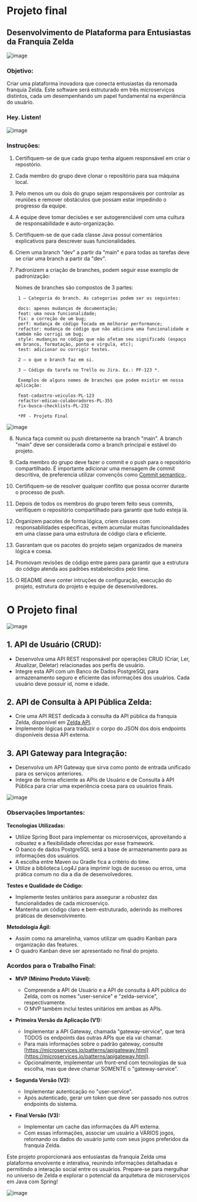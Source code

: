 # Projeto final 

## Desenvolvimento de Plataforma para Entusiastas da Franquia Zelda

![image](https://github.com/SkiereszDiego/Java-Caldeira/blob/05d363e0c06db70f549dbe478a7aa6d395442eaa/aula17/zelda1.gif)

### **Objetivo:** 
Criar uma plataforma inovadora que conecta entusiastas da renomada franquia Zelda. Este software será estruturado em três microserviços distintos, cada um desempenhando um papel fundamental na experiência do usuário.

### **Hey. Listen!**

![image](https://github.com/SkiereszDiego/Java-Caldeira/blob/05d363e0c06db70f549dbe478a7aa6d395442eaa/aula17/zelda4.gif)

### **Instruções:**

1. Certifiquem-se de que cada grupo tenha alguem responsável em criar o repostório.

2. Cada membro do grupo deve clonar o repositório para sua máquina local.

3. Pelo menos um ou dois do grupo sejam responsáveis por controlar as reuniões e remover obstáculos que possam estar impedindo o progresso da equipe.

4. A equipe deve tomar decisões e ser autogerenciável com uma cultura de responsabilidade e auto-organização.

5. Certifiquem-se de que cada classe Java possui comentários explicativos para descrever suas funcionalidades.

6. Criem uma branch "dev" a partir da "main" e para todas as tarefas deve se criar uma branch a partir da "dev".

7. Padronizem a criação de branches, podem seguir esse exemplo de padronização: 

    Nomes de branches são compostos de 3 partes:
    
        1 — Categoria do branch. As categorias podem ser os seguintes:
        
        docs: apenas mudanças de documentação;
        feat: uma nova funcionalidade;
        fix: a correção de um bug;
        perf: mudança de código focada em melhorar performance;
        refactor: mudança de código que não adiciona uma funcionalidade e também não corrigi um bug;
        style: mudanças no código que não afetam seu significado (espaço em branco, formatação, ponto e vírgula, etc);
        test: adicionar ou corrigir testes.
   
        2 — o que o branch faz em si.
        
        3 — Código da tarefa no Trello ou Jira. Ex.: PF-123 *.
        
        Exemplos de alguns nomes de branches que podem existir em nossa aplicação:
        
        feat-cadastro-veiculos-PL-123
        refactor-edicao-colaboradores-PL-355
        fix-busca-checklists-PL-232

        *PF - Projeto Final

![image](https://github.com/SkiereszDiego/Java-Caldeira/blob/9fdf6f39282d1e694baabf7a1c7c08396910a477/aula17-desafio-final/commit%20semantico.png)

8. Nunca faça commit ou push diretamente na branch "main". A branch "main" deve ser considerada como a branch principal e estável do projeto.

9. Cada membro do grupo deve fazer o commit e o push para o repositório compartilhado. É importante adicionar uma mensagem de commit descritiva, de preferencia utilizar convençõs como [Commit semantico ](https://docs.zelda.fanapis.com/docs/games) .

10. Certifiquem-se de resolver qualquer conflito que possa ocorrer durante o processo de push.

11. Depois de todos os membros do grupo terem feito seus commits, verifiquem o repositório compartilhado para garantir que tudo esteja lá.

12. Organizem pacotes de forma lógica, criem classes com responsabilidades específicas, evitem acumular muitas funcionalidades em uma classe para uma estrutura de código clara e eficiente.

13. Gasrantam que os pacotes do projeto sejam organizados de maneira lógica e coesa.

14. Promovam revisões de código entre pares para garantir que a estrutura do código atenda aos padrões estabelecidos pelo time.

15. O README deve conter intruções de configuração, execução do projeto, estrutura do projeto e equipe de desenvolvedores.

# O Projeto final

![image](https://github.com/SkiereszDiego/Java-Caldeira/blob/05d363e0c06db70f549dbe478a7aa6d395442eaa/aula17/zelda.gif)

## 1. API de Usuário (CRUD):
- Desenvolva uma API REST responsável por operações CRUD (Criar, Ler, Atualizar, Deletar) relacionadas aos perfis de usuário.
- Integre esta API com um Banco de Dados PostgreSQL para armazenamento seguro e eficiente das informações dos usuários. Cada usuário deve possuir id, nome e idade.

## 2. API de Consulta à API Pública Zelda:
- Crie uma API REST dedicada à consulta da API pública da franquia Zelda, disponível em [Zelda API](https://docs.zelda.fanapis.com/docs/games).
- Implemente lógicas para traduzir o corpo do JSON dos dois endpoints disponíveis dessa API externa.

## 3. API Gateway para Integração:
- Desenvolva um API Gateway que sirva como ponto de entrada unificado para os serviços anteriores.
- Integre de forma eficiente as APIs de Usuário e de Consulta à API Pública para criar uma experiência coesa para os usuários finais.

![image](https://github.com/SkiereszDiego/Java-Caldeira/blob/05d363e0c06db70f549dbe478a7aa6d395442eaa/aula17/gateway.png)

### Observações Importantes:

**Tecnologias Utilizadas:**
- Utilize Spring Boot para implementar os microserviços, aproveitando a robustez e a flexibilidade oferecidas por esse framework.
- O banco de dados PostgreSQL será a base de armazenamento para as informações dos usuários.
- A escolha entre Maven ou Gradle fica a critério do time.
- Utilize a biblioteca Log4J para imprimir logs de sucesso ou erros, uma prática comum no dia a dia de desenvolvedores.

**Testes e Qualidade de Código:**
- Implemente testes unitários para assegurar a robustez das funcionalidades de cada microserviço.
- Mantenha um código claro e bem-estruturado, aderindo às melhores práticas de desenvolvimento.

**Metodologia Ágil:**
- Assim como na amarelinha, vamos utilizar um quadro Kanban para organização das features.
- O quadro Kanban deve ser apresentado no final do projeto.

### Acordos para o Trabalho Final:

- **MVP (Mínimo Produto Viável):**
    - Compreende a API de Usuário e a API de consulta à API pública do Zelda, com os nomes "user-service" e "zelda-service", respectivamente.
    - O MVP também inclui testes unitários em ambas as APIs.

- **Primeira Versão da Aplicação (V1):**
    - Implementar a API Gateway, chamada "gateway-service", que terá TODOS os endpoints das outras APIs que ela vai chamar.
    - Para mais informações sobre o padrão gateway, consulte [https://microservices.io/patterns/apigateway.html](https://microservices.io/patterns/apigateway.html).
    - Opcionalmente, implementar um front-end com tecnologias de sua escolha, mas que deve chamar SOMENTE o "gateway-service".

- **Segunda Versão (V2):**
    - Implementar autenticação no "user-service".
    - Após autenticado, gerar um token que deve ser passado nos outros endpoints do sistema.

- **Final Versão (V3):**
    - Implementar um cache das informações da API externa.
    - Com essas informações, associar um usuário a VÁRIOS jogos, retornando os dados do usuário junto com seus jogos preferidos da franquia Zelda.

Este projeto proporcionará aos entusiastas da franquia Zelda uma plataforma envolvente e interativa, reunindo informações detalhadas e permitindo a interação social entre os usuários. Prepare-se para mergulhar no universo de Zelda e explorar o potencial da arquitetura de microserviços em Java com Spring!

![image](https://github.com/SkiereszDiego/Java-Caldeira-Privado/blob/094ec6dbf6c1eaa4d2a79872af38f9e6df13dd40/aula17-desafio-final/zelda2.gif)



